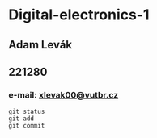 # Digital-electronics-1

## Adam Levák
## 221280 
### e-mail: xlevak00@vutbr.cz
```
git status
git add
git commit
```
